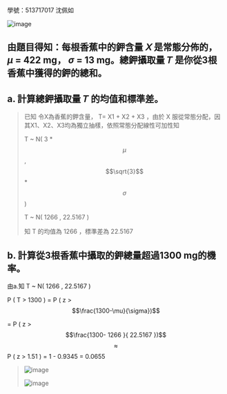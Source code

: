 學號：513717017 沈佩如

![image](https://github.com/user-attachments/assets/7e0d72f4-6c1e-4d0f-8969-948d14cc782c)

## 由題目得知：每根香蕉中的鉀含量 𝑋 是常態分佈的， $\mu$ = 422 mg， $\sigma$ = 13 mg。總鉀攝取量 𝑇 是你從3根香蕉中獲得的鉀的總和。

## a. 計算總鉀攝取量 𝑇 的均值和標準差。
>
>已知 令X為香蕉的鉀含量， T= X1 + X2 + X3 ，由於 X 服從常態分配，因其X1、X2、X3均為獨立抽樣，依照常態分配線性可加性知
>
>T ~  N( 3 * $$\mu$$ , $$\sqrt{3}$$ * $$\sigma $$ )  
>
>T ~  N( 1266 , 22.5167 ) 
>
>知 T 的均值為 1266 ，標準差為 22.5167

## b. 計算從3根香蕉中攝取的鉀總量超過1300 mg的機率。

由a.知 T ~  N( 1266 , 22.5167 ) 

P ( T > 1300 ) = P ( z > $$\frac{1300-\mu}{\sigma})$$

= P ( z > $$\frac{1300- 1266 }{ 22.5167 })$$ $$\approx$$ P ( z > 1.51 ) = 1 - 0.9345 = 0.0655

>
>![image](https://github.com/user-attachments/assets/829e3bc9-b348-4231-b3b9-ae259890661f)
>
>![image](https://github.com/user-attachments/assets/7781b311-87d7-4d04-a607-1ed326b34ef6)
